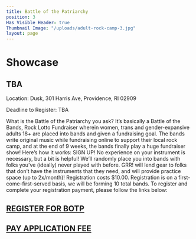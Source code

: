 ```yaml
---
title: Battle of the Patriarchy
position: 3
Has Visible Header: true
Thumbnail Image: "/uploads/adult-rock-camp-3.jpg"
layout: page
---
```


# Showcase
## TBA
Location: Dusk, 301 Harris Ave, Providence, RI 02909

Deadline to Register: TBA

What is the Battle of the Patriarchy you ask? It’s basically a Battle of the Bands, Rock Lotto Fundraiser wherein women, trans and gender-expansive adults 18+ are placed into bands and given a fundraising goal. The bands write original music while fundraising online to support their local rock camp, and at the end of 9 weeks, the bands finally play a huge fundraiser show!
Here’s how it works: SIGN UP! No experience on your instrument is necessary, but a bit is helpful! We’ll randomly place you into bands with folks you’ve (ideally) never played with before. GRR! will lend gear to folks that don’t have the instruments that they need, and will provide practice space (up to 2x/month)!
Registration costs $10.00. Registration is on a first-come-first-served basis, we will be forming 10 total bands. To register and complete your registration payment, please follow the links below:
## [REGISTER FOR BOTP](https://docs.google.com/forms/d/e/1FAIpQLSd6Ia69Ck0kWMA3mXtoAL621Q29tN5bQqkzH47tke_S4Q5q8w/viewform?usp=sf_link)
## [PAY APPLICATION FEE](https://www.paypal.com/cgi-bin/webscr?cmd=_s-xclick&hosted_button_id=GURJFATYPHTMU)
